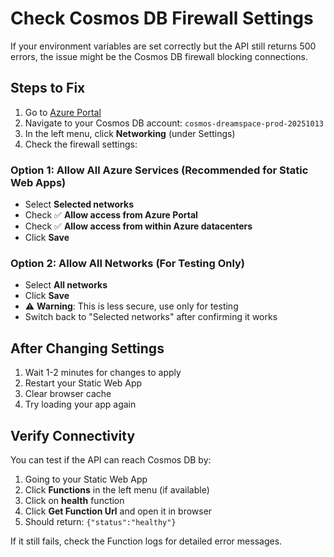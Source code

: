 # Check Cosmos DB Firewall Settings

If your environment variables are set correctly but the API still returns 500 errors, the issue might be the Cosmos DB firewall blocking connections.

## Steps to Fix

1. Go to [Azure Portal](https://portal.azure.com)
2. Navigate to your Cosmos DB account: `cosmos-dreamspace-prod-20251013`
3. In the left menu, click **Networking** (under Settings)
4. Check the firewall settings:

### Option 1: Allow All Azure Services (Recommended for Static Web Apps)
- Select **Selected networks**
- Check ✅ **Allow access from Azure Portal**
- Check ✅ **Allow access from within Azure datacenters**
- Click **Save**

### Option 2: Allow All Networks (For Testing Only)
- Select **All networks**
- Click **Save**
- ⚠️ **Warning**: This is less secure, use only for testing
- Switch back to "Selected networks" after confirming it works

## After Changing Settings

1. Wait 1-2 minutes for changes to apply
2. Restart your Static Web App
3. Clear browser cache
4. Try loading your app again

## Verify Connectivity

You can test if the API can reach Cosmos DB by:
1. Going to your Static Web App
2. Click **Functions** in the left menu (if available)
3. Click on **health** function
4. Click **Get Function Url** and open it in browser
5. Should return: `{"status":"healthy"}`

If it still fails, check the Function logs for detailed error messages.


